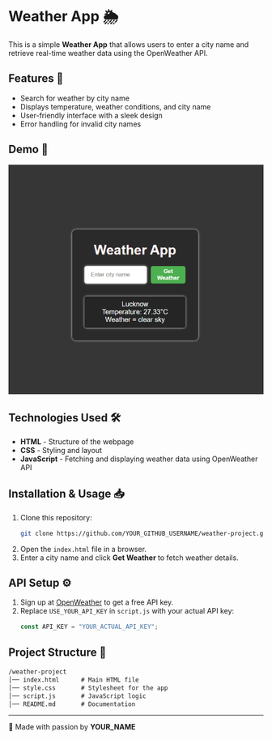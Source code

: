 
# Weather App 🌦️

This is a simple **Weather App** that allows users to enter a city name and retrieve real-time weather data using the OpenWeather API.  

## Features 🚀
- Search for weather by city name  
- Displays temperature, weather conditions, and city name  
- User-friendly interface with a sleek design  
- Error handling for invalid city names  

## Demo 📸
![Weather App Preview](demo_screenshot.png)  


## Technologies Used 🛠️
- **HTML** - Structure of the webpage  
- **CSS** - Styling and layout  
- **JavaScript** - Fetching and displaying weather data using OpenWeather API  

## Installation & Usage 📥
1. Clone this repository:  
   ```sh
   git clone https://github.com/YOUR_GITHUB_USERNAME/weather-project.git
   ```
2. Open the `index.html` file in a browser.  
3. Enter a city name and click **Get Weather** to fetch weather details.  

## API Setup ⚙️
1. Sign up at [OpenWeather](https://openweathermap.org/api) to get a free API key.  
2. Replace `USE_YOUR_API_KEY` in `script.js` with your actual API key:  
   ```js
   const API_KEY = "YOUR_ACTUAL_API_KEY";
   ```

## Project Structure 📂
```
/weather-project
│── index.html      # Main HTML file
│── style.css       # Stylesheet for the app
│── script.js       # JavaScript logic
│── README.md       # Documentation
```


---
💙 Made with passion by **YOUR_NAME**
```
